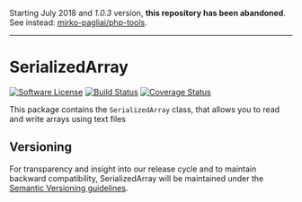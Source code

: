 Starting July 2018 and *1.0.3* version, **this repository has been abandoned**.  
See instead: [mirko-pagliai/php-tools](https://github.com/mirko-pagliai/php-tools).

***

# SerializedArray

[![Software License](https://img.shields.io/badge/license-MIT-brightgreen.svg?style=flat-square)](LICENSE.txt)
[![Build Status](https://travis-ci.org/mirko-pagliai/serialized-array.svg?branch=master)](https://travis-ci.org/mirko-pagliai/serialized-array)
[![Coverage Status](https://img.shields.io/codecov/c/github/mirko-pagliai/serialized-array.svg?style=flat-square)](https://codecov.io/github/mirko-pagliai/serialized-array)

This package contains the `SerializedArray` class, that allows you to read and
write arrays using text files

## Versioning
For transparency and insight into our release cycle and to maintain backward
compatibility, SerializedArray will be maintained under the
[Semantic Versioning guidelines](http://semver.org).
